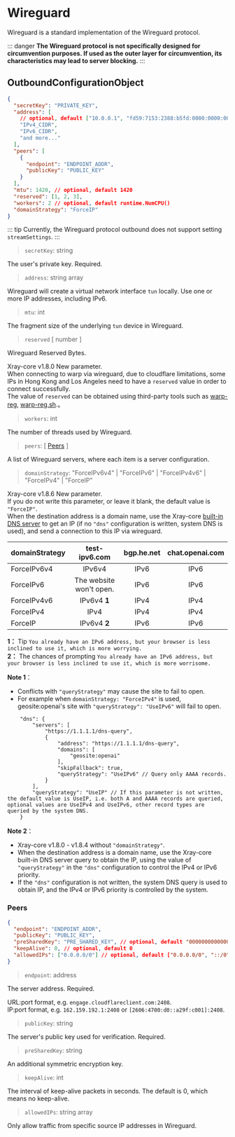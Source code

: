 # Wireguard

Wireguard is a standard implementation of the Wireguard protocol.

::: danger
**The Wireguard protocol is not specifically designed for circumvention purposes. If used as the outer layer for circumvention, its characteristics may lead to server blocking.**
:::

## OutboundConfigurationObject

```json
{
  "secretKey": "PRIVATE_KEY",
  "address": [
    // optional, default ["10.0.0.1", "fd59:7153:2388:b5fd:0000:0000:0000:0001"]
    "IPv4_CIDR",
    "IPv6_CIDR",
    "and more..."
  ],
  "peers": [
    {
      "endpoint": "ENDPOINT_ADDR",
      "publicKey": "PUBLIC_KEY"
    }
  ],
  "mtu": 1420, // optional, default 1420
  "reserved": [1, 2, 3],
  "workers": 2 // optional, default runtime.NumCPU()
  "domainStrategy": "ForceIP"
}
```

::: tip
Currently, the Wireguard protocol outbound does not support setting `streamSettings`.
:::

> `secretKey`: string

The user's private key. Required.

> `address`: string array

Wireguard will create a virtual network interface `tun` locally. Use one or more IP addresses, including IPv6.

> `mtu`: int

The fragment size of the underlying `tun` device in Wireguard.

> `reserved` \[ number \]

Wireguard Reserved Bytes.

Xray-core v1.8.0 New parameter.<br>
When connecting to warp via wireguard, due to cloudflare limitations, some IPs in Hong Kong and Los Angeles need to have a `reserved` value in order to connect successfully.<br>
The value of `reserved` can be obtained using third-party tools such as [warp-reg](https://github.com/badafans/warp-reg), [warp-reg.sh](https://github.com/chise0713/warp-reg.sh).。

> `workers`: int

The number of threads used by Wireguard.

> `peers`: \[ [Peers](#peers) \]

A list of Wireguard servers, where each item is a server configuration.

> `domainStrategy`: "ForceIPv6v4" | "ForceIPv6" | "ForceIPv4v6" | "ForceIPv4" | "ForceIP"

Xray-core v1.8.6 New parameter.<br>
If you do not write this parameter, or leave it blank, the default value is `"ForceIP"`.<br>
When the destination address is a domain name, use the Xray-core [built-in DNS server](./dns.md) to get an IP (if no `"dns"` configuration is written, system DNS is used), and send a connection to this IP via wireguard.<br>

| domainStrategy |      test-ipv6.com      | bgp.he.net | chat.openai.com |
| :------------- | :---------------------: | :--------: | :-------------: |
| ForceIPv6v4    |         IPv6v4          |    IPv6    |      IPv6       |
| ForceIPv6      | The website won't open. |    IPv6    |      IPv6       |
| ForceIPv4v6    |      IPv6v4 **1**       |    IPv4    |      IPv4       |
| ForceIPv4      |          IPv4           |    IPv4    |      IPv4       |
| ForceIP        |      IPv6v4 **2**       |    IPv6    |      IPv6       |

**1：** Tip `You already have an IPv6 address, but your browser is less inclined to use it, which is more worrying. `<br>
**2：** The chances of prompting `You already have an IPv6 address, but your browser is less inclined to use it, which is more worrisome. `

**Note 1**：

- Conflicts with `"queryStrategy"` may cause the site to fail to open.
- For example when `domainStrategy: "ForceIPv4"` is used, geosite:openai's site with `"queryStrategy": "UseIPv6"` will fail to open.

```jsonc
    "dns": {
        "servers": [
            "https://1.1.1.1/dns-query",
            {
                "address": "https://1.1.1.1/dns-query",
                "domains": [
                    "geosite:openai"
                ],
                "skipFallback": true,
                "queryStrategy": "UseIPv6" // Query only AAAA records.
            }
        ],
        "queryStrategy": "UseIP" // If this parameter is not written, the default value is UseIP, i.e. both A and AAAA records are queried, optional values are UseIPv4 and UseIPv6, other record types are queried by the system DNS.
    }
```

**Note 2**：

- Xray-core v1.8.0 - v1.8.4 without `"domainStrategy"`.
- When the destination address is a domain name, use the Xray-core built-in DNS server query to obtain the IP, using the value of `"queryStrategy"` in the `"dns"` configuration to control the IPv4 or IPv6 priority.
- If the `"dns"` configuration is not written, the system DNS query is used to obtain IP, and the IPv4 or IPv6 priority is controlled by the system.

### Peers

```json
{
  "endpoint": "ENDPOINT_ADDR",
  "publicKey": "PUBLIC_KEY",
  "preSharedKey": "PRE_SHARED_KEY", // optional, default "0000000000000000000000000000000000000000000000000000000000000000"
  "keepAlive": 0, // optional, default 0
  "allowedIPs": ["0.0.0.0/0"] // optional, default ["0.0.0.0/0", "::/0"]
}
```

> `endpoint`: address

The server address. Required.

URL:port format, e.g. `engage.cloudflareclient.com:2408`.<br>
IP:port format, e.g. `162.159.192.1:2408` or `[2606:4700:d0::a29f:c001]:2408`.

> `publicKey`: string

The server's public key used for verification. Required.

> `preSharedKey`: string

An additional symmetric encryption key.

> `keepAlive`: int

The interval of keep-alive packets in seconds. The default is 0, which means no keep-alive.

> `allowedIPs`: string array

Only allow traffic from specific source IP addresses in Wireguard.
